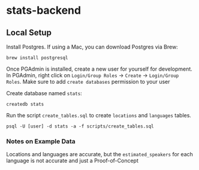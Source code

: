 # stats-backend

## Local Setup

Install Postgres.  If using a Mac, you can download Postgres via Brew:
```shell
brew install postgresql
```
Once PGAdmin is installed, create a new user for yourself for development.  In PGAdmin, right click on 
`Login/Group Roles` -> `Create` -> `Login/Group Roles`.  Make sure to add `create databases` permission to your user

Create database named `stats`:
```shell
createdb stats
```

Run the script `create_tables.sql` to create `locations` and `languages` tables.
```shell
psql -U [user] -d stats -a -f scripts/create_tables.sql
```

### Notes on Example Data
Locations and languages are accurate, but the `estimated_speakers` for each language is not accurate and just a Proof-of-Concept